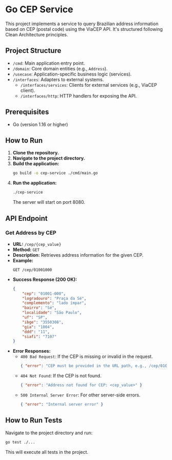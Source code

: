 # Go CEP Service

This project implements a service to query Brazilian address information based on CEP (postal code) using the ViaCEP API. It's structured following Clean Architecture principles.

## Project Structure

-   `/cmd`: Main application entry point.
-   `/domain`: Core domain entities (e.g., `Address`).
-   `/usecase`: Application-specific business logic (services).
-   `/interfaces`: Adapters to external systems.
    -   `/interfaces/services`: Clients for external services (e.g., ViaCEP client).
    -   `/interfaces/http`: HTTP handlers for exposing the API.

## Prerequisites

-   Go (version 1.16 or higher)

## How to Run

1.  **Clone the repository.**
2.  **Navigate to the project directory.**
3.  **Build the application:**
    ```bash
    go build -o cep-service ./cmd/main.go
    ```
4.  **Run the application:**
    ```bash
    ./cep-service
    ```
    The server will start on port 8080.

## API Endpoint

### Get Address by CEP

-   **URL:** `/cep/{cep_value}`
-   **Method:** `GET`
-   **Description:** Retrieves address information for the given CEP.
-   **Example:**
    ```
    GET /cep/01001000
    ```
-   **Success Response (200 OK):**
    ```json
    {
        "cep": "01001-000",
        "logradouro": "Praça da Sé",
        "complemento": "lado ímpar",
        "bairro": "Sé",
        "localidade": "São Paulo",
        "uf": "SP",
        "ibge": "3550308",
        "gia": "1004",
        "ddd": "11",
        "siafi": "7107"
    }
    ```
-   **Error Responses:**
    -   `400 Bad Request`: If the CEP is missing or invalid in the request.
        ```json
        { "error": "CEP must be provided in the URL path, e.g., /cep/01001000" }
        ```
    -   `404 Not Found`: If the CEP is not found.
        ```json
        { "error": "Address not found for CEP: <cep_value>" }
        ```
    -   `500 Internal Server Error`: For other server-side errors.
        ```json
        { "error": "Internal server error" }
        ```

## How to Run Tests

Navigate to the project directory and run:
```bash
go test ./...
```

This will execute all tests in the project.
